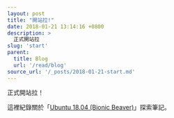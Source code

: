 ```yaml
---
layout: post
title: "開站拉!"
date: 2018-01-21 13:14:16 +0800
description: >
  正式開站拉
slug: 'start'
parent:
  title: Blog
  url: '/read/blog'
source_url: '/_posts/2018-01-21-start.md'  
---
```


正式開站拉！

這裡紀錄關於「[Ubuntu 18.04 (Bionic Beaver)](https://wiki.ubuntu.com/BionicBeaver)」探索筆記。
